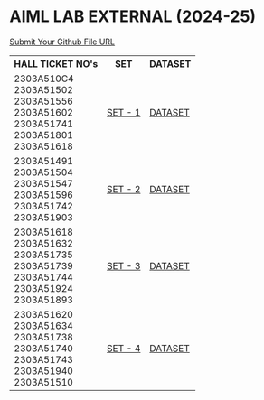 # AIML LAB EXTERNAL (2024-25)
<a href = "https://docs.google.com/forms/d/e/1FAIpQLSflHa652NOcPR8UDsj4ng9G4Sep1uvXqNz4R3oa62iBF6gDQw/viewform">Submit Your Github File URL</a>
<table>
  <tr>
    <th>HALL TICKET NO's</th>
    <th>SET</th>
    <th>DATASET</th>
  </tr>
  <tr>
    <td>2303A510C4<br>
        2303A51502<br>
        2303A51556<br>
        2303A51602<br>
        2303A51741<br>
        2303A51801<br>
        2303A51618</td>
    <td><a href = "https://drive.google.com/file/d/13c9FP2d02Ovw5mPi0sj-SX4DM-rBwJem/view?usp=drive_link">SET - 1</a></td>
    <td><a href = "https://people.sc.fsu.edu/~jburkardt/data/csv/hw_200.csv">DATASET</a></td>
  </tr>
  <tr>
    <td>2303A51491<br>
        2303A51504<br>
        2303A51547<br>
        2303A51596<br>
        2303A51742<br>
        2303A51903</td>
    <td><a href = "https://drive.google.com/file/d/1NMN5Gg9l3EfnUlx7hc8_zOeuSNSFuPrA/view?usp=drive_link">SET - 2</a></td>
    <td><a href = "https://www.kaggle.com/datasets/satayjit/student-performance-bd">DATASET</a></td>
  </tr>
  <tr>
    <td>2303A51618<br>
        2303A51632<br>
        2303A51735<br>
        2303A51739<br>
        2303A51744<br>
        2303A51924<br>
        2303A51893</td>
    <td><a href = "https://drive.google.com/file/d/1nxyrJx_PIvLosEBS2P1T-76v31rEvBRY/view?usp=drive_link">SET - 3</a></td>
    <td><a href = "https://www.kaggle.com/datasets/taweilo/loan-approval-classification-data">DATASET</a></td>
  </tr>
  <tr>
    <td>2303A51620<br>
        2303A51634<br>
        2303A51738<br>
        2303A51740<br>
        2303A51743<br>
        2303A51940<br>
        2303A51510</td>
    <td><a href = "https://drive.google.com/file/d/1bNVbeopLhRh1yPMKuH8vTnhK7PGhULmb/view?usp=drive_link">SET - 4</a></td>
    <td><a href = "https://www.kaggle.com/datasets/zeeshier/weather-forecast-dataset">DATASET</a></td>
  </tr>
</table>
